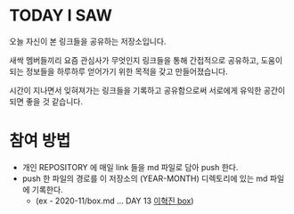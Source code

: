 # TODAY I SAW
오늘 자신이 본 링크들을 공유하는 저장소입니다.

새싹 멤버들끼리 요즘 관심사가 무엇인지 링크들을 통해 간접적으로 공유하고,
도움이 되는 정보들을 하루하루 얻어가기 위한 목적을 갖고 만들어졌습니다.

시간이 지나면서 잊혀져가는 링크들을 기록하고 공유함으로써 서로에게 유익한 공간이 되면 좋을 것 같습니다.

# 참여 방법
* 개인 REPOSITORY 에 매일 link 들을 md 파일로 담아 push 한다.
* push 한 파일의 경로를 이 저장소의 (YEAR-MONTH) 디렉토리에 있는 md 파일에 기록한다. 
	* (ex - 2020-11/box.md ... DAY 13 [이혁진 box](링크url))
